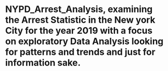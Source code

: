 # NYPD_Arrest_Analysis, examining the Arrest Statistic in the New york City for the year 2019 with a focus on exploratory Data Analysis looking for patterns and trends and just for information sake.
